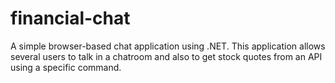 # financial-chat
A simple browser-based chat application using .NET. This application allows several users to talk in a chatroom and also to get stock quotes from an API using a specific command.
